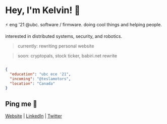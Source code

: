 # Hey, I'm Kelvin! 👋

⚡ eng '21 @ubc. software / firmware. doing cool things and helping people.

interested in distributed systems, security, and robotics. 

> currently: rewriting personal website

> soon: cryptopals, stock ticker, babiri.net rewrite

```json

{
  "education": "ubc ece '21",
  "incoming": "@teslamotors",
  "location": "Canada"
}

```

## Ping me :postbox:
[Website](https://www.kelvinkoon.dev/) | [LinkedIn](https://www.linkedin.com/in/kelvinkoon/) | [Twitter](https://twitter.com/NotCelsiusDeg)
